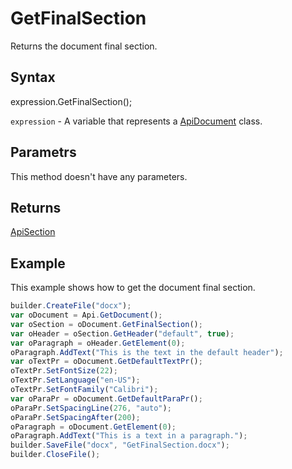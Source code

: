 # GetFinalSection

Returns the document final section.

## Syntax

expression.GetFinalSection();

`expression` - A variable that represents a [ApiDocument](../ApiDocument.md) class.

## Parametrs

This method doesn't have any parameters.

## Returns

[ApiSection](../../ApiSection/ApiSection.md)

## Example

This example shows how to get the document final section.

```javascript
builder.CreateFile("docx");
var oDocument = Api.GetDocument();
var oSection = oDocument.GetFinalSection();
var oHeader = oSection.GetHeader("default", true);
var oParagraph = oHeader.GetElement(0);
oParagraph.AddText("This is the text in the default header");
var oTextPr = oDocument.GetDefaultTextPr();
oTextPr.SetFontSize(22);
oTextPr.SetLanguage("en-US");
oTextPr.SetFontFamily("Calibri");
var oParaPr = oDocument.GetDefaultParaPr();
oParaPr.SetSpacingLine(276, "auto");
oParaPr.SetSpacingAfter(200);
oParagraph = oDocument.GetElement(0);
oParagraph.AddText("This is a text in a paragraph.");
builder.SaveFile("docx", "GetFinalSection.docx");
builder.CloseFile();
```